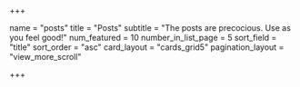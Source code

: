 +++

name = "posts"
title = "Posts"
subtitle = "The posts are precocious. Use as you feel good!"
num_featured = 10
number_in_list_page = 5
sort_field = "title"
sort_order = "asc"
card_layout = "cards_grid5"
pagination_layout = "view_more_scroll"

+++
